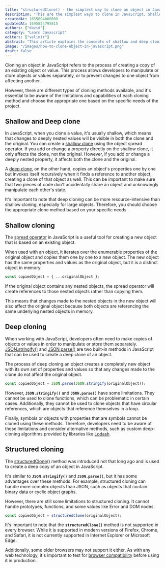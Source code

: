 ```yaml
---
title: "structuredClone() - the simplest way to clone an object in JavaScript"
description: "This are the simplest ways to clone in JavaScript. Shallow cloning is achieved with the object spread operator, while deep cloning is done with JSON.stringify() and JSON.parse(). Deep cloning has limitations and can be resource-intensive. The newer structuredClone() method can handle more complex objects, but it's not supported in all browsers."
createdAt: 1635894000000
updatedAt: 1695854795815
authors: ["david"]
category: "Learn Javascript"
editors: ["velimir"]
abstract: "This article explains the concepts of shallow and deep cloning in JavaScript. Shallow cloning creates a new object based on an existing object but only copies the properties of the original object at the top level, whereas deep cloning copies all the nested objects and their properties. The article describes different methods for shallow and deep cloning, such as the object spread operator, JSON.stringify() and JSON.parse(), and the newer structuredClone() method. It also highlights the limitations of these methods and provides some guidance on when to use each one."
image: "/images/how-to-clone-object-in-javascript.png"
draft: false
---
```


Cloning an object in JavaScript refers to the process of creating a copy of an existing object or value. This process allows developers to manipulate or store objects or values separately, or to prevent changes to one object from affecting another.

However, there are different types of cloning methods available, and it's essential to be aware of the limitations and capabilities of each cloning method and choose the appropriate one based on the specific needs of the project.

## Shallow and Deep clone

In JavaScript, when you clone a value, it's usually shallow, which means that changes to deeply nested values will be visible in both the clone and the original. You can create a [shallow clone](https://developer.mozilla.org/en-US/docs/Glossary/Shallow_copy) using the object spread operator. If you add or change a property directly on the shallow clone, it only affects the clone, not the original. However, if you add or change a deeply nested property, it affects both the clone and the original.

A [deep clone](https://developer.mozilla.org/en-US/docs/Glossary/Deep_copy), on the other hand, copies an object's properties one by one but invokes itself recursively when it finds a reference to another object, creating a clone of that object as well. This can be important to make sure that two pieces of code don't accidentally share an object and unknowingly manipulate each other's state.

It's important to note that deep cloning can be more resource-intensive than shallow cloning, especially for large objects. Therefore, you should choose the appropriate clone method based on your specific needs.

## Shallow cloning

The [spread operator](https://developer.mozilla.org/en-US/docs/Web/JavaScript/Reference/Operators/Spread_syntax) in JavaScript is a useful tool for creating a new object that is based on an existing object.

When used with an object, it iterates over the enumerable properties of the original object and copies them one by one to a new object. The new object has the same properties and values as the original object, but it is a distinct object in memory.

```js
const copiedObject = { ...originalObject };
```

If the original object contains any nested objects, the spread operator will create references to those nested objects rather than copying them.

This means that changes made to the nested objects in the new object will also affect the original object because both objects are referencing the same underlying nested objects in memory.

## Deep cloning

When working with JavaScript, developers often need to make copies of objects or values in order to manipulate or store them separately. [JSON.stringify()](https://developer.mozilla.org/en-US/docs/Web/JavaScript/Reference/Global_Objects/JSON/stringify) and [JSON.parse()](https://developer.mozilla.org/en-US/docs/Web/JavaScript/Reference/Global_Objects/JSON/parse) are two built-in methods in JavaScript that can be used to create a deep clone of an object.

The process of deep cloning an object creates a completely new object with its own set of properties and values so that any changes made to the clone do not affect the original object.

```js
const copiedObject = JSON.parse(JSON.stringify(originalObject));
```

However, **`JSON.stringify()`** and **`JSON.parse()`** have some limitations. They cannot be used to clone functions, which can be problematic in certain cases. Additionally, they cannot be used to clone objects that have circular references, which are objects that reference themselves in a loop.

Finally, symbols or objects with properties that are symbols cannot be cloned using these methods. Therefore, developers need to be aware of these limitations and consider alternative methods, such as custom deep-cloning algorithms provided by libraries like [Lodash](https://lodash.com/).

## Structured cloning

The [structuredClone()](https://developer.mozilla.org/en-US/docs/Web/API/structuredClone) method was introduced not that long ago and is used to create a deep copy of an object in JavaScript.

It's similar to **`JSON.stringify()`** and **`JSON.parse()`**, but it has some advantages over these methods. For example, structured cloning can handle more complex objects than JSON, such as objects that contain binary data or cyclic object graphs.

However, there are still some limitations to structured cloning. It cannot handle prototypes, functions, and some values like Error and DOM nodes.

```js
const copiedObject = structuredClone(originalObject);
```
It's important to note that the **`structuredClone()`** method is not supported in every browser. While it is supported in modern versions of Firefox, Chrome, and Safari, it is not currently supported in Internet Explorer or Microsoft Edge.

Additionally, some older browsers may not support it either. As with any web technology, it's important to test for [browser compatibility](https://caniuse.com/mdn-api_structuredclone) before using it in production.
